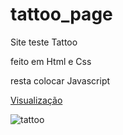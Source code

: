 # tattoo_page

Site teste Tattoo 

feito em Html e Css 

resta colocar Javascript

[Visualização](https://c410j0s3.github.io/Tattoo/)


![tattoo](https://user-images.githubusercontent.com/106616005/174618076-f2dcfc54-086f-46c3-82ea-c6b580f37314.jpg)
